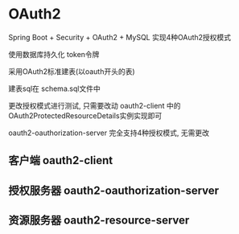 # OAuth2
Spring Boot + Security + OAuth2 + MySQL 实现4种OAuth2授权模式

使用数据库持久化 token令牌

采用OAuth2标准建表(以oauth开头的表)

建表sql在 schema.sql文件中

更改授权模式进行测试, 只需要改动 oauth2-client 中的OAuth2ProtectedResourceDetails实例实现即可

oauth2-oauthorization-server 完全支持4种授权模式, 无需更改

## 客户端 oauth2-client
## 授权服务器 oauth2-oauthorization-server
## 资源服务器 oauth2-resource-server
